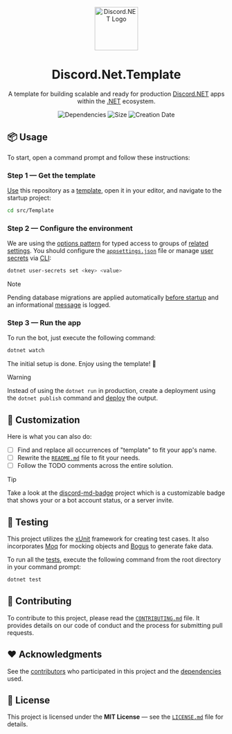 <p align="center">
  <a href="https://github.com/discord-net/Discord.Net">
    <img width="100" src="https://github.com/zobweyt/Discord.Net.Template/assets/98274273/43b481b3-72b7-4669-98f7-74f41cf9e30b" alt="Discord.NET Logo" />
  </a>
</p>

<h1 align="center">
  Discord.Net.Template
</h1>

<p align="center">
  A template for building scalable and ready for production <a href="https://docs.discordnet.dev">Discord.NET</a> apps within the <a href="dotnet.microsoft.com">.NET</a> ecosystem.
</p>

<p align="center">
  <img src="https://img.shields.io/librariesio/github/zobweyt/Discord.Net.Template" alt="Dependencies" />
  <img src="https://img.shields.io/github/repo-size/zobweyt/Discord.Net.Template" alt="Size" />
  <img src="https://img.shields.io/github/created-at/zobweyt/Discord.Net.Template" alt="Creation Date" />
</p>

## 📦 Usage

To start, open a command prompt and follow these instructions:

### Step 1 — Get the template

[Use](https://github.com/zobweyt/Discord.Net.Template/generate) this repository as a [template](https://docs.github.com/repositories/creating-and-managing-repositories/creating-a-repository-from-a-template), open it in your editor, and navigate to the startup project:

```sh
cd src/Template
```

### Step 2 — Configure the environment

We are using the [options pattern](https://learn.microsoft.com/aspnet/core/fundamentals/configuration/options) for typed access to groups of [related settings](./src/Template/Common/Options). You should configure the [`appsettings.json`](./src/Template/appsettings.json) file or manage [user secrets](https://learn.microsoft.com/aspnet/core/security/app-secrets) via [CLI](https://learn.microsoft.com/dotnet/core/tools):

```sh
dotnet user-secrets set <key> <value>
```

> [!NOTE]
> Pending database migrations are applied automatically [before startup](./src/Template/Program.cs#L49) and an informational [message](./src/Template/Extensions/HostExtensions.cs#L29) is logged.

### Step 3 — Run the app

To run the bot, just execute the following command: 

```sh
dotnet watch
```

The initial setup is done. Enjoy using the template! 🎉

> [!WARNING]
> Instead of using the `dotnet run` in production, create a deployment using the `dotnet publish` command and [deploy](https://docs.discordnet.dev/guides/deployment/deployment) the output.

## 🎨 Customization

Here is what you can also do:
- [ ] Find and replace all occurrences of "template" to fit your app's name.
- [ ] Rewrite the [`README.md`](README.md) file to fit your needs.
- [ ] Follow the TODO comments across the entire solution.

> [!TIP]
> Take a look at the [discord-md-badge](https://github.com/gitlimes/discord-md-badge) project which is a customizable badge that shows your or a bot account status, or a server invite.

## 🧪 Testing

This project utilizes the [xUnit](https://github.com/xunit/xunit) framework for creating test cases. It also incorporates [Moq](https://github.com/moq/moq) for mocking objects and [Bogus](https://github.com/bchavez/Bogus) to generate fake data.

To run all the [tests](./test), execute the following command from the root directory in your command prompt:

```sh
dotnet test
```

## 🚀 Contributing

To contribute to this project, please read the [`CONTRIBUTING.md`](.github/CONTRIBUTING.md) file. It provides details on our code of conduct and the process for submitting pull requests.

## ❤️ Acknowledgments

See the [contributors](https://github.com/zobweyt/Discord.Net.Template/contributors) who participated in this project and the [dependencies](https://github.com/zobweyt/Discord.Net.Template/network/dependencies) used.

## 📜 License

This project is licensed under the **MIT License** — see the [`LICENSE.md`](LICENSE.md) file for details.
